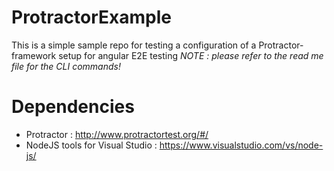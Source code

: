 # ProtractorExample
This is a simple sample repo for testing a configuration of a Protractor-framework setup for angular E2E testing
*NOTE : please refer to the read me file for the CLI commands!*

# Dependencies
- Protractor : http://www.protractortest.org/#/
- NodeJS tools for Visual Studio : https://www.visualstudio.com/vs/node-js/

